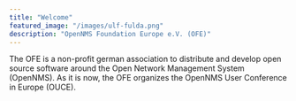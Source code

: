 ```yaml
---
title: "Welcome"
featured_image: "/images/ulf-fulda.png"
description: "OpenNMS Foundation Europe e.V. (OFE)"
---
```


The OFE is a non-profit german association to distribute and develop open source software around the Open Network Management System (OpenNMS).
As it is now, the OFE organizes the OpenNMS User Conference in Europe (OUCE).
